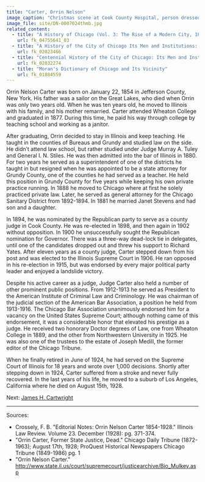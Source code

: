 ```yaml
---
title: "Carter, Orrin Nelson"
image_caption: "Christmas scene at Cook County Hospital, person dressed as Santa Claus holding a child on his lap with two other children standing nearby."
image_file: site/DN-0007024thmb.jpg
related_content:
  - title: "A History of Chicago (Vol. 3: The Rise of a Modern City, 1871-1893)"
    url: fk_04755641_03
  - title: "A History of the City of Chicago Its Men and Institutions: Biographical Sketches of Leading Citizens"
    url: fk_02023466
  - title: "Centennial History of the City of Chicago: Its Men and Institutions"
    url: fk_02032274
  - title: "Moran's Dictionary of Chicago and Its Vicinity"
    url: fk_01884559
---
```


Orrin Nelson Carter was born on January 22, 1854 in Jefferson County, New York. His father was a sailor on the Great Lakes, who died when Orrin was only two years old. When he was ten years old, he moved to Illinois with his family, and his mother remarried. Carter attended Wheaton College and graduated in 1877. During this time, he paid his way through college by teaching school and working as a janitor.

After graduating, Orrin decided to stay in Illinois and keep teaching. He taught in the counties of Bureaus and Grundy and studied law on the side. He didn’t attend law school, but rather studied under Judge Murray A. Tuley and General I. N. Stiles. He was then admitted into the bar of Illinois in 1880. For two years he served as a superintendent of one of the districts he taught in but resigned when he was appointed to be a state attorney for Grundy County, one of the counties he had served as a teacher. He held this position in Grundy County for five years while keeping his own private practice running. In 1888 he moved to Chicago where at first he solely practiced private law. Later, he served as general attorney for the Chicago Sanitary District from 1892-1894. In 1881 he married Janet Stevens and had son and a daughter.

In 1894, he was nominated by the Republican party to serve as a county judge in Cook County. He was re-elected in 1898, and then again in 1902 without opposition. In 1900 he unsuccessfully sought the Republican nomination for Governor. There was a three-way dead-lock tie in delegates, until one of the candidates dropped out and threw his support to Richard Yates. After eleven years as a county judge, Carter stepped down from his post and was elected to the Illinois Supreme Court in 1906. He ran opposed in his re-election in 1915, but was endorsed by every major political party leader and enjoyed a landslide victory.

Despite his active career as a judge, Judge Carter also held a number of other prominent public positions. From 1912-1913 he served as President to the American Institute of Criminal Law and Criminology. He was chairman of the judicial section of the American Bar Association, a position he held from 1913-1916. The Chicago Bar Association unanimously endorsed him for a vacancy on the United States Supreme Court; although nothing came of this endorsement, it was a considerable honor that elevated his prestige as a judge. He received two honorary Doctor degrees of Law, one from Wheaton College in 1889, and the other from Northwestern University in 1925. He was also one of the trustees to the estate of Joseph Medill, the former editor of the Chicago Tribune.

When he finally retired in June of 1924, he had served on the Supreme Court of Illinois for 18 years and wrote over 1,000 decisions. Shortly after stepping down in 1924, Carter suffered from a stroke and never fully recovered. In the last years of his life, he moved to a suburb of Los Angeles, California where he died on August 15th, 1928.

Next:  [James H. Cartwright](/legal/judges/jameshcartwright)

---
Sources:

- Crossely, F. B. "Editorial Notes: Orrin Nelson Carter 1854-1928." Illinois Law Review. Volume 23. December (1928): pg. 371-374.
- "Orrin Carter, Former State Justice, Dead." Chicago Daily Tribune (1872-1963); August 17th, 1928; ProQuest Historical Newspapers Chicago Tribune (1849-1986) pg. 1
- "Orrin Nelson Carter." http://www.state.il.us/court/supremecourt/justicearchive/Bio_Mulkey.asp
